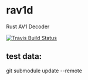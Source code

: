 # rav1d
Rust AV1 Decoder

[![Travis Build Status](https://travis-ci.org/rainliu/rav1d.svg?branch=master)](https://travis-ci.org/rainliu/rav1d)


## test data:

git submodule update --remote

